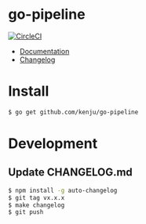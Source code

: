 # go-pipeline

[![CircleCI](https://circleci.com/gh/kenju/go-pipeline.svg?style=svg)](https://circleci.com/gh/kenju/go-pipeline)

- [Documentation](https://godoc.org/github.com/kenju/go-pipeline)
- [Changelog](https://github.com/kenju/go-pipeline/blob/master/CHANGELOG.md)

# Install

```sh
$ go get github.com/kenju/go-pipeline
```

# Development

## Update CHANGELOG.md

```sh
$ npm install -g auto-changelog
$ git tag vx.x.x
$ make changelog
$ git push
```